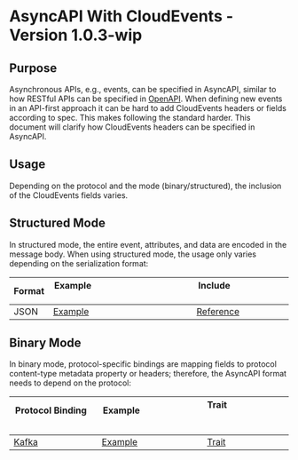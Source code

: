 # AsyncAPI With CloudEvents - Version 1.0.3-wip

## Purpose

Asynchronous APIs, e.g., events, can be specified in AsyncAPI, similar to how
RESTful APIs can be specified in [OpenAPI](https://swagger.io/specification/).
When defining new events in an API-first approach it can be hard to add
CloudEvents headers or fields according to spec. This makes following the 
standard harder. This document will clarify how CloudEvents headers can be 
specified in AsyncAPI.

## Usage

Depending on the protocol and the mode (binary/structured), the inclusion of the
CloudEvents fields varies.

## Structured Mode

In structured mode, the entire event, attributes, and data are encoded in the
message body. When using structured mode, the usage only varies depending on the
serialization format:

| Format | Example                                                                 | Include                                  |
| ------ | ----------------------------------------------------------------------- | ---------------------------------------- |
| JSON   | [Example](./asyncapi-examples/light-switch-events-structured-json.yaml) | [Reference](../formats/cloudevents.json) |

## Binary Mode

In binary mode, protocol-specific bindings are mapping fields to protocol
content-type metadata property or headers; therefore, the AsyncAPI format needs
to depend on the protocol:

| Protocol Binding                               | Example                                                              | Trait                                                            |
| ---------------------------------------------- | -------------------------------------------------------------------- | ---------------------------------------------------------------- |
| [Kafka](../bindings/kafka-protocol-binding.md) | [Example](./asyncapi-examples/light-switch-events-binary-kafka.yaml) | [Trait](./asyncapi-traits/cloudevents-headers-kafka-binary.yaml) |
